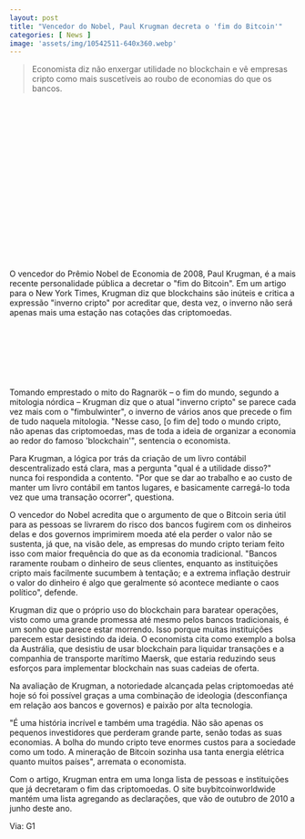 ```yaml
---
layout: post
title: "Vencedor do Nobel, Paul Krugman decreta o 'fim do Bitcoin'"
categories: [ News ]
image: 'assets/img/10542511-640x360.webp'
---
```


> Economista diz não enxergar utilidade no blockchain e vê empresas cripto como mais suscetíveis ao roubo de economias do que os bancos.

<!-- QUADRADO -->
<script async src="//pagead2.googlesyndication.com/pagead/js/adsbygoogle.js"></script>
<ins class="adsbygoogle"
style="display:inline-block;width:336px;height:280px"
data-ad-client="ca-pub-2838251107855362"
data-ad-slot="5351066970"></ins>
<script>
(adsbygoogle = window.adsbygoogle || []).push({});
</script>

O vencedor do Prêmio Nobel de Economia de 2008, Paul Krugman, é a mais recente personalidade pública a decretar o "fim do Bitcoin". Em um artigo para o New York Times, Krugman diz que blockchains são inúteis e critica a expressão "inverno cripto" por acreditar que, desta vez, o inverno não será apenas mais uma estação nas cotações das criptomoedas.

<!-- MINI ANÚNCIO -->
<script async src="//pagead2.googlesyndication.com/pagead/js/adsbygoogle.js"></script>
<!-- Games Root -->
<ins class="adsbygoogle"
style="display:inline-block;width:730px;height:95px"
data-ad-client="ca-pub-2838251107855362"
data-ad-slot="5351066970"></ins>
<script>
(adsbygoogle = window.adsbygoogle || []).push({});
</script>

Tomando emprestado o mito do Ragnarök – o fim do mundo, segundo a mitologia nórdica – Krugman diz que o atual "inverno cripto" se parece cada vez mais com o "fimbulwinter", o inverno de vários anos que precede o fim de tudo naquela mitologia. "Nesse caso, [o fim de] todo o mundo cripto, não apenas das criptomoedas, mas de toda a ideia de organizar a economia ao redor do famoso 'blockchain'", sentencia o economista.

Para Krugman, a lógica por trás da criação de um livro contábil descentralizado está clara, mas a pergunta "qual é a utilidade disso?" nunca foi respondida a contento. "Por que se dar ao trabalho e ao custo de manter um livro contábil em tantos lugares, e basicamente carregá-lo toda vez que uma transação ocorrer", questiona.

O vencedor do Nobel acredita que o argumento de que o Bitcoin seria útil para as pessoas se livrarem do risco dos bancos fugirem com os dinheiros delas e dos governos imprimirem moeda até ela perder o valor não se sustenta, já que, na visão dele, as empresas do mundo cripto teriam feito isso com maior frequência do que as da economia tradicional. "Bancos raramente roubam o dinheiro de seus clientes, enquanto as instituições cripto mais facilmente sucumbem à tentação; e a extrema inflação destruir o valor do dinheiro é algo que geralmente só acontece mediante o caos político", defende.

<!-- RETANGULO LARGO 2 -->
<script async src="//pagead2.googlesyndication.com/pagead/js/adsbygoogle.js"></script>
<ins class="adsbygoogle"
style="display:block; text-align:center;"
data-ad-layout="in-article"
data-ad-format="fluid"
data-ad-client="ca-pub-2838251107855362"
data-ad-slot="8549252987"></ins>
<script>
(adsbygoogle = window.adsbygoogle || []).push({});
</script>

Krugman diz que o próprio uso do blockchain para baratear operações, visto como uma grande promessa até mesmo pelos bancos tradicionais, é um sonho que parece estar morrendo. Isso porque muitas instituições parecem estar desistindo da ideia. O economista cita como exemplo a bolsa da Austrália, que desistiu de usar blockchain para liquidar transações e a companhia de transporte marítimo Maersk, que estaria reduzindo seus esforços para implementar blockchain nas suas cadeias de oferta.

Na avaliação de Krugman, a notoriedade alcançada pelas criptomoedas até hoje só foi possível graças a uma combinação de ideologia (desconfiança em relação aos bancos e governos) e paixão por alta tecnologia.

"É uma história incrível e também uma tragédia. Não são apenas os pequenos investidores que perderam grande parte, senão todas as suas economias. A bolha do mundo cripto teve enormes custos para a sociedade como um todo. A mineração de Bitcoin sozinha usa tanta energia elétrica quanto muitos países", arremata o economista.

Com o artigo, Krugman entra em uma longa lista de pessoas e instituições que já decretaram o fim das criptomoedas. O site buybitcoinworldwide mantém uma lista agregando as declarações, que vão de outubro de 2010 a junho deste ano.

<!-- RETANGULO LARGO -->
<script async src="https://pagead2.googlesyndication.com/pagead/js/adsbygoogle.js"></script>
<!-- Informat -->
<ins class="adsbygoogle"
style="display:block"
data-ad-client="ca-pub-2838251107855362"
data-ad-slot="2327980059"
data-ad-format="auto"
data-full-width-responsive="true"></ins>
<script>
(adsbygoogle = window.adsbygoogle || []).push({});
</script>

Via: G1

